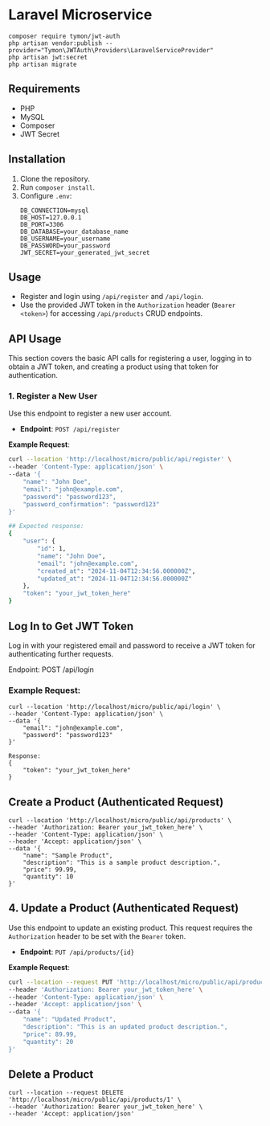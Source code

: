  # Laravel Microservice
```
composer require tymon/jwt-auth
php artisan vendor:publish --provider="Tymon\JWTAuth\Providers\LaravelServiceProvider"
php artisan jwt:secret
php artisan migrate

```



## Requirements
- PHP
- MySQL
- Composer
- JWT Secret

## Installation

1. Clone the repository.
2. Run `composer install`.
3. Configure `.env`:
   ```env
   DB_CONNECTION=mysql
   DB_HOST=127.0.0.1
   DB_PORT=3306
   DB_DATABASE=your_database_name
   DB_USERNAME=your_username
   DB_PASSWORD=your_password
   JWT_SECRET=your_generated_jwt_secret

## Usage

- Register and login using `/api/register` and `/api/login`.
- Use the provided JWT token in the `Authorization` header (`Bearer <token>`) for accessing `/api/products` CRUD endpoints.


## API Usage

This section covers the basic API calls for registering a user, logging in to obtain a JWT token, and creating a product using that token for authentication.

### 1. Register a New User

Use this endpoint to register a new user account.

- **Endpoint**: `POST /api/register`

**Example Request**:

```bash
curl --location 'http://localhost/micro/public/api/register' \
--header 'Content-Type: application/json' \
--data '{
    "name": "John Doe",
    "email": "john@example.com",
    "password": "password123",
    "password_confirmation": "password123"
}'

## Expected response:
{
    "user": {
        "id": 1,
        "name": "John Doe",
        "email": "john@example.com",
        "created_at": "2024-11-04T12:34:56.000000Z",
        "updated_at": "2024-11-04T12:34:56.000000Z"
    },
    "token": "your_jwt_token_here"
}

```
## Log In to Get JWT Token
Log in with your registered email and password to receive a JWT token for authenticating further requests.

Endpoint: POST /api/login
### Example Request:
```
curl --location 'http://localhost/micro/public/api/login' \
--header 'Content-Type: application/json' \
--data '{
    "email": "john@example.com",
    "password": "password123"
}'

Response:
{
    "token": "your_jwt_token_here"
}
```
## Create a Product (Authenticated Request)
```
curl --location 'http://localhost/micro/public/api/products' \
--header 'Authorization: Bearer your_jwt_token_here' \
--header 'Content-Type: application/json' \
--header 'Accept: application/json' \
--data '{
    "name": "Sample Product",
    "description": "This is a sample product description.",
    "price": 99.99,
    "quantity": 10
}'
```

## 4. Update a Product (Authenticated Request)

Use this endpoint to update an existing product. This request requires the `Authorization` header to be set with the `Bearer` token.

- **Endpoint**: `PUT /api/products/{id}`

**Example Request**:

```bash
curl --location --request PUT 'http://localhost/micro/public/api/products/1' \
--header 'Authorization: Bearer your_jwt_token_here' \
--header 'Content-Type: application/json' \
--header 'Accept: application/json' \
--data '{
    "name": "Updated Product",
    "description": "This is an updated product description.",
    "price": 89.99,
    "quantity": 20
}'
```
## Delete a Product 
```
curl --location --request DELETE 'http://localhost/micro/public/api/products/1' \
--header 'Authorization: Bearer your_jwt_token_here' \
--header 'Accept: application/json'
```